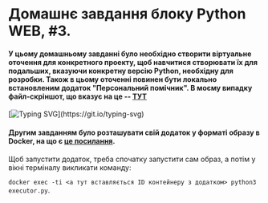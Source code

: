 # Домашнє завдання блоку Python WEB, #3.

#### У цьому домашньому завданні було необхідно створити віртуальне оточення для конкретного проекту, щоб навчитися створювати їх для подальших, вказуючи конкретну версію Python, необхідну для розробки. Також в цьому оточенні повинен бути локально встановленим додаток "Персональний помічник". В моєму випадку файл-скріншот, що вказує на це -- [ТУТ](https://github.com/bkitw/GoIT_PyWEB_hm3/blob/main/PipenvPyBakers.png)
[![Typing SVG](https://readme-typing-svg.herokuapp.com?color=%2336BCF7&lines=Я+зрозумів+це+завдання+саме+так.)](https://git.io/typing-svg)


#### Другим завданням було розташувати свій додаток у форматі образу в Docker, на що є [це посилання](https://hub.docker.com/layers/bkitw/pybakers/latest/images/sha256:6674fa27d8799df47b1af6cdc8658b46d303aba205ecc7046805664b5070506a?tab=layers).
Щоб запустити додаток, треба спочатку запустити сам образ, а потім у вікні терміналу викликати команду:

`docker exec -ti <а тут вставляється ID контейнеру з додатком> python3 executor.py`.
